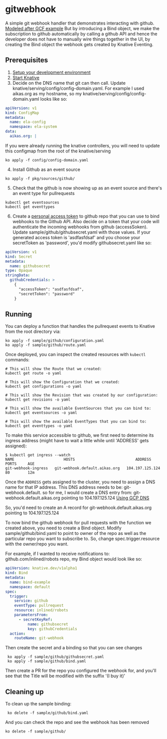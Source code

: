 # gitwebhook

A simple git webhook handler that demonstrates interacting with
github. 
[Modeled after GCF example](https://cloud.google.com/community/tutorials/github-auto-assign-reviewers-cloud-functions)
But by introducing a Bind object, we make the subscription to github automatically by calling a github API
and hence the developer does not have to manually wire things together in the UI, by creating the Bind object
the webhook gets created by Knative Eventing.

## Prerequisites

1. [Setup your development environment](../../DEVELOPMENT.md#getting-started)
2. [Start Knative](../../README.md#start-knative)
3. Decide on the DNS name that git can then call. Update knative/serving/config/config-domain.yaml.
For example I used aikas.org as my hostname, so my knative/serving/config/config-domain.yaml looks like so:

```yaml
apiVersion: v1
kind: ConfigMap
metadata:
  name: ela-config
  namespace: ela-system
data:
  aikas.org: |
```

If you were already running the knative controllers, you will need to update this configmap from the
root of the knative/serving

```shell
ko apply -f config/config-domain.yaml
```

4. Install Github as an event source

```shell
ko apply -f pkg/sources/github/
```

5. Check that the github is now showing up as an event source and there's an event type for pullrequests

```shell
kubectl get eventsources
kubectl get eventtypes
```

6. Create a [personal access token](https://github.com/settings/tokens) to github repo that you can use to bind webhooks to the Github API. Also decide on a token that your code will authenticate the incoming webhooks from github (accessSoken). Update sample/github/githubsecret.yaml with those values. If your generated access token is 'asdfasfdsaf' and you choose your secretToken as 'password', you'd modify githubsecret.yaml like so:

```yaml
apiVersion: v1
kind: Secret
metadata:
  name: githubsecret
type: Opaque
stringData:
  githubCredentials: >
    {
      "accessToken": "asdfasfdsaf",
      "secretToken": "password"
    }
```

## Running

You can deploy a function that handles the pullrequest events to Knative from the root directory via:
```shell
ko apply -f sample/github/configuration.yaml
ko apply -f sample/github/route.yaml
```

Once deployed, you can inspect the created resources with `kubectl` commands:

```shell
# This will show the Route that we created:
kubectl get route -o yaml

# This will show the Configuration that we created:
kubectl get configurations -o yaml

# This will show the Revision that was created by our configuration:
kubectl get revisions -o yaml

# This will show the available EventSources that you can bind to:
kubectl get eventsources -o yaml

# This will show the available EventTypes that you can bind to:
kubectl get eventtypes -o yaml

```

To make this service accessible to github, we first need to determine its ingress address
(might have to wait a little while until 'ADDRESS' gets assigned):
```shell
$ kubectl get ingress --watch
NAME                      HOSTS                           ADDRESS           PORTS     AGE
git-webhook-ingress   git-webhook.default.aikas.org   104.197.125.124   80        12m
```

Once the `ADDRESS` gets assigned to the cluster, you need to assign a DNS name for that IP address. This DNS address needs to be:
git-webhook.default.<domainsuffix you created> so for me, I would create a DNS entry from:
git-webhook.default.aikas.org pointing to 104.197.125.124
[Using GCP DNS](https://support.google.com/domains/answer/3290350)

So, you'd need to create an A record for git-webhook.default.aikas.org pointing to 104.197.125.124

To now bind the github webhook for pull requests with the function we created above, you need to
 create a Bind object. Modify sample/github/bind.yaml to point to owner of the repo as well
 as the particular repo you want to subscribe to. So, change spec.trigger.resource with the owner/repo
 you want.

 For example, if I wanted to receive notifications to:
 github.com/inlined/robots repo, my Bind object would look like so:

```yaml
apiVersion: knative.dev/v1alpha1
kind: Bind
metadata:
  name: bind-example
  namespace: default
spec:
  trigger:
    service: github
    eventType: pullrequest
    resource: inlined/robots
    parametersFrom:
      - secretKeyRef:
          name: githubsecret
          key: githubCredentials
  action:
    routeName: git-webhook
```

Then create the secret and a binding so that you can see changes

```shell
 ko apply -f sample/github/githubsecret.yaml
 ko apply -f sample/github/bind.yaml
```

Then create a PR for the repo you configured the webhook for, and you'll see that the Title
will be modified with the suffix '(I buy it)'

## Cleaning up

To clean up the sample binding:
```shell
 ko delete -f sample/github/bind.yaml
```

And you can check the repo and see the webhook has been removed

```shell
ko delete -f sample/github/
```
